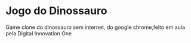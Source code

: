 <h1>Jogo do Dinossauro</h1>

Game clone do dinossauro sem internet, do google chrome,feito em aula pela Digital Innovation One 
